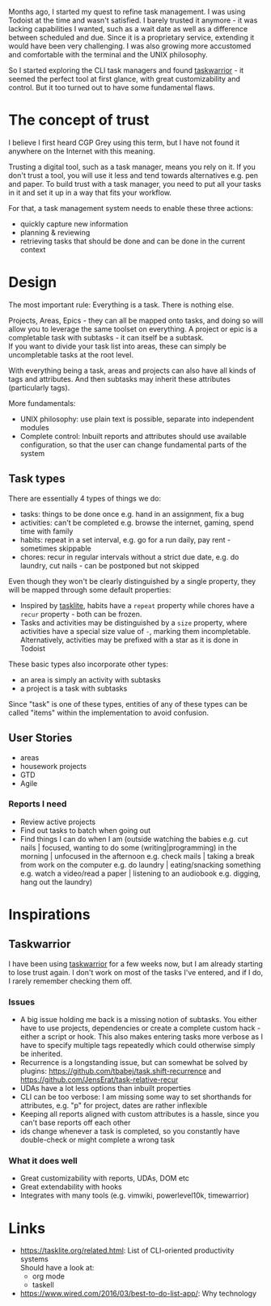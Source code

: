 Months ago, I started my quest to refine task management. I was using Todoist at the time and wasn't satisfied.
I barely trusted it anymore - it was lacking capabilities I wanted, such as a wait date as well as a difference between scheduled and due. Since it is a proprietary service, extending it would have been very challenging.
I was also growing more accustomed and comfortable with the terminal and the UNIX philosophy.

So I started exploring the CLI task managers and found [taskwarrior] - it seemed the perfect tool at first glance, with great customizability and control. But it too turned out to have some fundamental flaws.

# The concept of trust

I believe I first heard CGP Grey using this term, but I have not found it anywhere on the Internet with this meaning.

Trusting a digital tool, such as a task manager, means you rely on it. If you don't trust a tool, you will use it less and tend towards alternatives e.g. pen and paper.
To build trust with a task manager, you need to put all your tasks in it and set it up in a way that fits your workflow.

For that, a task management system needs to enable these three actions:
- quickly capture new information
- planning & reviewing
- retrieving tasks that should be done and can be done in the current context

# Design

The most important rule: Everything is a task. There is nothing else.

Projects, Areas, Epics - they can all be mapped onto tasks, and doing so will allow you to leverage the same toolset on everything.
A project or epic is a completable task with subtasks - it can itself be a subtask.  
If you want to divide your task list into areas, these can simply be uncompletable tasks at the root level.

With everything being a task, areas and projects can also have all kinds of tags and attributes. And then subtasks may inherit these attributes (particularly tags).

More fundamentals:
- UNIX philosophy: use plain text is possible, separate into independent modules
- Complete control: Inbuilt reports and attributes should use available configuration, so that the user can change fundamental parts of the system

## Task types
There are essentially 4 types of things we do:
- tasks: things to be done once e.g. hand in an assignment, fix a bug
- activities: can't be completed e.g. browse the internet, gaming, spend time with family
- habits: repeat in a set interval, e.g. go for a run daily, pay rent - sometimes skippable
- chores: recur in regular intervals without a strict due date, e.g. do laundry, cut nails - can be postponed but not skipped

Even though they won't be clearly distinguished by a single property, they will be mapped through some default properties:
- Inspired by [tasklite](https://tasklite.org/concepts.html), habits have a `repeat` property while chores have a `recur` property - both can be frozen.
- Tasks and activities may be distinguished by a `size` property, where activities have a special size value of `-`, marking them incompletable. Alternatively, activities may be prefixed with a star as it is done in Todoist

These basic types also incorporate other types:
- an area is simply an activity with subtasks
- a project is a task with subtasks

Since "task" is one of these types, entities of any of these types can be called "items" within the implementation to avoid confusion.

## User Stories
- areas
- housework projects
- GTD
- Agile

### Reports I need
- Review active projects
- Find out tasks to batch when going out
- Find things I can do when I am (outside watching the babies e.g. cut nails | focused, wanting to do some (writing|programming) in the morning | unfocused in the afternoon e.g. check mails | taking a break from work on the computer e.g. do laundry | eating/snacking something e.g. watch a video/read a paper | listening to an audiobook e.g. digging, hang out the laundry)

# Inspirations

## Taskwarrior

I have been using [taskwarrior] for a few weeks now, but I am already starting to lose trust again. I don't work on most of the tasks I've entered, and if I do, I rarely remember checking them off.

### Issues

- A big issue holding me back is a missing notion of subtasks. You either have to use projects, dependencies or create a complete custom hack - either a script or hook. This also makes entering tasks more verbose as I have to specify multiple tags repeatedly which could otherwise simply be inherited.
- Recurrence is a longstanding issue, but can somewhat be solved by plugins: https://github.com/tbabej/task.shift-recurrence and https://github.com/JensErat/task-relative-recur
- UDAs have a lot less options than inbuilt properties
- CLI can be too verbose: I am missing some way to set shorthands for attributes, e.g. "p" for project, dates are rather inflexible
- Keeping all reports aligned with custom attributes is a hassle, since you can't base reports off each other
- ids change whenever a task is completed, so you constantly have double-check or might complete a wrong task

### What it does well

- Great customizability with reports, UDAs, DOM etc
- Great extendability with hooks
- Integrates with many tools (e.g. vimwiki, powerlevel10k, timewarrior)

# Links

[taskwarrior]: https://taskwarrior.org/  
- https://tasklite.org/related.html: List of CLI-oriented productivity systems  
  Should have a look at:
  - org mode
  - taskell
- https://www.wired.com/2016/03/best-to-do-list-app/: Why technology 
